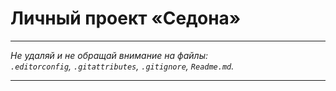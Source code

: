 # Личный проект «Седона»

---

_Не удаляй и не обращай внимание на файлы:_<br>
_`.editorconfig`, `.gitattributes`, `.gitignore`, `Readme.md`._

---
